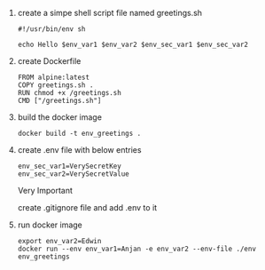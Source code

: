 1. create a simpe shell script file named greetings.sh

    ```
    #!/usr/bin/env sh

    echo Hello $env_var1 $env_var2 $env_sec_var1 $env_sec_var2 
    ```
2. create Dockerfile 
    ```
    FROM alpine:latest
    COPY greetings.sh .
    RUN chmod +x /greetings.sh
    CMD ["/greetings.sh"]
    ```

3. build the docker image 

    ```
    docker build -t env_greetings .

    ```
4. create .env file with below entries 

    ```
    env_sec_var1=VerySecretKey
    env_sec_var2=VerySecretValue
    ```
    Very Important 

    create .gitignore file  and add .env to it 
    

5. run docker image 

    ```
    export env_var2=Edwin
    docker run --env env_var1=Anjan -e env_var2 --env-file ./env env_greetings
    ```

